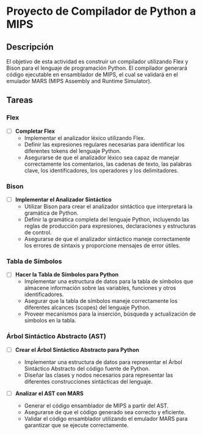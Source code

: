 # Proyecto de Compilador de Python a MIPS

## Descripción

El objetivo de esta actividad es construir un compilador utilizando Flex y Bison para el lenguaje de programación Python. El compilador generará código ejecutable en ensamblador de MIPS, el cual se validará en el emulador MARS (MIPS Assembly and Runtime Simulator).

## Tareas

### Flex

- [ ] **Completar Flex**
  - Implementar el analizador léxico utilizando Flex.
  - Definir las expresiones regulares necesarias para identificar los diferentes tokens del lenguaje Python.
  - Asegurarse de que el analizador léxico sea capaz de manejar correctamente los comentarios, las cadenas de texto, las palabras clave, los identificadores, los operadores y los delimitadores.

### Bison

- [ ] **Implementar el Analizador Sintáctico**
  - Utilizar Bison para crear el analizador sintáctico que interpretará la gramática de Python.
  - Definir la gramática completa del lenguaje Python, incluyendo las reglas de producción para expresiones, declaraciones y estructuras de control.
  - Asegurarse de que el analizador sintáctico maneje correctamente los errores de sintaxis y proporcione mensajes de error útiles.

### Tabla de Símbolos

- [ ] **Hacer la Tabla de Símbolos para Python**
  - Implementar una estructura de datos para la tabla de símbolos que almacene información sobre las variables, funciones y otros identificadores.
  - Asegurar que la tabla de símbolos maneje correctamente los diferentes alcances (scopes) del lenguaje Python.
  - Proveer mecanismos para la inserción, búsqueda y actualización de símbolos en la tabla.

### Árbol Sintáctico Abstracto (AST)

- [ ] **Crear el Árbol Sintáctico Abstracto para Python**
  - Implementar una estructura de datos para representar el Árbol Sintáctico Abstracto del código fuente de Python.
  - Diseñar las clases y nodos necesarios para representar las diferentes construcciones sintácticas del lenguaje.

- [ ] **Analizar el AST con MARS**
  - Generar el código ensamblador de MIPS a partir del AST.
  - Asegurarse de que el código generado sea correcto y eficiente.
  - Validar el código ensamblador utilizando el emulador MARS para garantizar que se ejecute correctamente.





